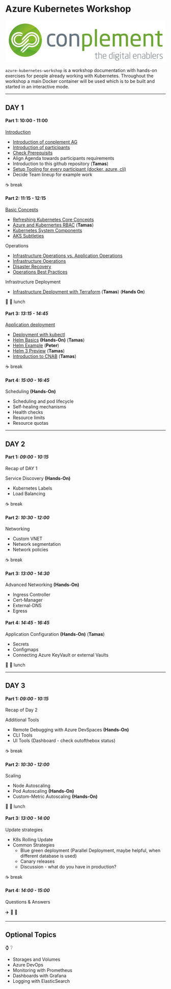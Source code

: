 # Azure Kubernetes Workshop

![Azure Kubernetes Workshop](conplement-github-logo.jpg)

`azure-kubernetes-workshop` is a workshop documentation with hands-on exercises for people already working with Kubernetes. Throughout the workshop a main Docker container will be used which is to be built and started in an interactive mode.

---

## DAY 1

#### Part 1: 10:00 - 11:00

[Introduction](01-introduction/README.md)

- [Introduction of conplement AG](https://conplement.de)
- [Introduction of participants](01-introduction/01-questions.md)
- [Check Prerequisits](01-introduction/02-prerequisits.md)
- Align Agenda towards participants requirements
- Introduction to this github repository (**Tamas**)
- [Setup Tooling for every participant (docker, azure, cli)](02-getting-started/README.md)
- Decide Team lineup for example work

:coffee: break

#### Part 2: 11:15 - 12:15

[Basic Concepts](03-basic-concepts/README.md)

- [Refreshing Kubernetes Core Concepts](03-basic-concepts/01-kubernetes-core-concepts.md)
- [Azure and Kubernertes RBAC](03-basic-concepts/02-azure-kubernetes-rbac.md) (**Tamas**)
- [Kubernetes System Components](03-basic-concepts/03-system-components.md)
- [AKS Subtleties](03-basic-concepts/04-aks-subtleties)

Operations

- [Infrastructure Operations vs. Application Operations](03-basic-concepts/05-infrastructure-vs-app-ops.md)
- [Infrastructure Operations](03-basic-concepts/06-infrastructure-ops.md)
- [Disaster Recovery](03-basic-concepts/07-disaster-recovery.md)
- [Operations Best Practices](03-basic-concepts/08-ops-best-practices.md)

Infrastructure Deployment

- [Infrastructure Deployment with Terraform](04-infrastructure-deployment/README.md) (**Tamas**) (**Hands On**)

:hamburger: :pizza: lunch

#### Part 3: _13:15 - 14:45_

[Application deployment](05-application-deployment/README.md)

- [Deployment with kubectl](05-application-deployment/01-kubectl-apply.md)
- [Helm Basics](05-application-deployment/02-helm-basics.md) **(Hands-On)** (**Tamas**)
- [Helm Example](05-application-deployment/03-helm-example.md) (**Peter**)
- [Helm 3 Preview](05-application-deployment/04-helm3-preview.md) (**Tamas**)
- [Introduction to CNAB](05-application-deployment/05.cnab.md) (**Tamas**)

:coffee: break

#### Part 4: _15:00 - 16:45_

Scheduling **(Hands-On)**

- Scheduling and pod lifecycle
- Self-healing mechanisms
- Health checks
- Resource limits
- Resource quotas

---

## DAY 2

#### Part 1: _09:00 - 10:15_

Recap of DAY 1

Service Discovery **(Hands-On)**

- Kubernetes Labels
- Load Balancing

:coffee: break

#### Part 2: _10:30 - 12:00_

Networking

- Custom VNET
- Network segmentation
- Network policies

:coffee: break

#### Part 3: _13:00 - 14:30_

Advanced Networking **(Hands-On)**

- Ingress Controller
- Cert-Manager
- External-DNS
- Egress

#### Part 4: _14:45 - 16:45_

Application Configuration **(Hands-On)** (**Tamas**)

- Secrets
- Configmaps
- Connecting Azure KeyVault or external Vaults

:hamburger: :pizza: lunch

---

## DAY 3

#### Part 1: _09:00 - 10:15_

Recap of Day 2

Additional Tools

- Remote Debugging with Azure DevSpaces **(Hands-On)**
- CLI Tools
- UI Tools (Dashboard - check outofthebox status)

:coffee: break

#### Part 2: _10:30 - 12:00_

Scaling

- Node Autoscaling
- Pod Autoscaling **(Hands-On)**
- Custom-Metric Autoscaling **(Hands-On)**

:hamburger: :pizza: lunch

#### Part 3: _13:00 - 14:00_

Update strategies

- K8s Rolling Update
- Common Strategies
  - Blue green deployment (Parallel Deployment, maybe helpful, when different database is used)
  - Canary releases
  - Discussion - what do you have in production?

:coffee: break

#### Part 4: _14:00 - 15:00_

Questions & Answers

:airplane: :taxi: :bullettrain_side:

---

## Optional Topics

:watch: :grey_question:

- Storages and Volumes
- Azure DevOps
- Monitoring with Prometheus
- Dashboards with Grafana
- Logging with ElasticSearch
